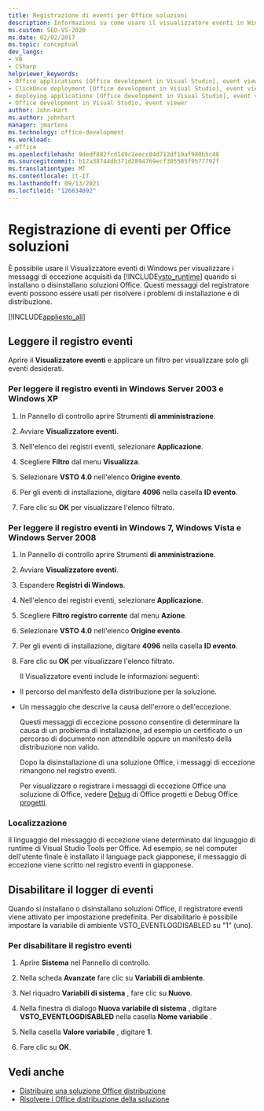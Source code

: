 ```yaml
---
title: Registrazione di eventi per Office soluzioni
description: Informazioni su come usare il visualizzatore eventi in Windows per visualizzare i messaggi di eccezione acquisiti dal runtime Visual Studio Tools per Office eventi.
ms.custom: SEO-VS-2020
ms.date: 02/02/2017
ms.topic: conceptual
dev_langs:
- VB
- CSharp
helpviewer_keywords:
- Office applications [Office development in Visual Studio], event viewer
- ClickOnce deployment [Office development in Visual Studio], event viewer
- deploying applications [Office development in Visual Studio], event viewer
- Office development in Visual Studio, event viewer
author: John-Hart
ms.author: johnhart
manager: jmartens
ms.technology: office-development
ms.workload:
- office
ms.openlocfilehash: 9dedf882fcd149c2eecc04d712df19af980b5c48
ms.sourcegitcommit: b12a38744db371d2894769ecf305585f9577792f
ms.translationtype: MT
ms.contentlocale: it-IT
ms.lasthandoff: 09/13/2021
ms.locfileid: "126634092"
---
```

# <a name="event-logging-for-office-solutions"></a>Registrazione di eventi per Office soluzioni
  È possibile usare il Visualizzatore eventi di Windows per visualizzare i messaggi di eccezione acquisiti da [!INCLUDE[vsto_runtime](../vsto/includes/vsto-runtime-md.md)] quando si installano o disinstallano soluzioni Office. Questi messaggi del registratore eventi possono essere usati per risolvere i problemi di installazione e di distribuzione.

 [!INCLUDE[appliesto_all](../vsto/includes/appliesto-all-md.md)]

## <a name="read-the-event-log"></a>Leggere il registro eventi
 Aprire il **Visualizzatore eventi** e applicare un filtro per visualizzare solo gli eventi desiderati.

### <a name="to-read-the-event-log-in-windows-server-2003-and-windows-xp"></a>Per leggere il registro eventi in Windows Server 2003 e Windows XP

1. In Pannello di controllo aprire Strumenti **di amministrazione**.

2. Avviare **Visualizzatore eventi**.

3. Nell'elenco dei registri eventi, selezionare **Applicazione**.

4. Scegliere **Filtro** dal menu **Visualizza**.

5. Selezionare **VSTO 4.0** nell'elenco **Origine evento**.

6. Per gli eventi di installazione, digitare **4096** nella casella **ID evento**.

7. Fare clic su **OK** per visualizzare l'elenco filtrato.

### <a name="to-read-the-event-log-in-windows-7-windows-vista-and-windows-server-2008"></a>Per leggere il registro eventi in Windows 7, Windows Vista e Windows Server 2008

1. In Pannello di controllo aprire Strumenti **di amministrazione**.

2. Avviare **Visualizzatore eventi**.

3. Espandere **Registri di Windows**.

4. Nell'elenco dei registri eventi, selezionare **Applicazione**.

5. Scegliere **Filtro registro corrente** dal menu **Azione**.

6. Selezionare **VSTO 4.0** nell'elenco **Origine evento**.

7. Per gli eventi di installazione, digitare **4096** nella casella **ID evento**.

8. Fare clic su **OK** per visualizzare l'elenco filtrato.

   Il Visualizzatore eventi include le informazioni seguenti:

- Il percorso del manifesto della distribuzione per la soluzione.

- Un messaggio che descrive la causa dell'errore o dell'eccezione.

  Questi messaggi di eccezione possono consentire di determinare la causa di un problema di installazione, ad esempio un certificato o un percorso di documento non attendibile oppure un manifesto della distribuzione non valido.

  Dopo la disinstallazione di una soluzione Office, i messaggi di eccezione rimangono nel registro eventi.

  Per visualizzare o registrare i messaggi di eccezione Office una soluzione di Office, vedere [Debug](../vsto/debugging-office-projects.md) di Office progetti e Debug Office [progetti](../vsto/debugging-office-projects.md).

### <a name="localization"></a>Localizzazione
 Il linguaggio del messaggio di eccezione viene determinato dal linguaggio di runtime di Visual Studio Tools per Office. Ad esempio, se nel computer dell'utente finale è installato il language pack giapponese, il messaggio di eccezione viene scritto nel registro eventi in giapponese.

## <a name="disable-the-event-logger"></a>Disabilitare il logger di eventi
 Quando si installano o disinstallano soluzioni Office, il registratore eventi viene attivato per impostazione predefinita. Per disabilitarlo è possibile impostare la variabile di ambiente VSTO_EVENTLOGDISABLED su "1" (uno).

### <a name="to-disable-the-event-log"></a>Per disabilitare il registro eventi

1. Aprire **Sistema** nel Pannello di controllo.

2. Nella scheda **Avanzate** fare clic su **Variabili di ambiente**.

3. Nel riquadro **Variabili di sistema** , fare clic su **Nuovo**.

4. Nella finestra di dialogo **Nuova variabile di sistema** , digitare **VSTO_EVENTLOGDISABLED** nella casella **Nome variabile** .

5. Nella casella **Valore variabile** , digitare **1**.

6. Fare clic su **OK**.

## <a name="see-also"></a>Vedi anche
- [Distribuire una soluzione Office distribuzione](../vsto/deploying-an-office-solution.md)
- [Risolvere i Office distribuzione della soluzione](../vsto/troubleshooting-office-solution-deployment.md)
